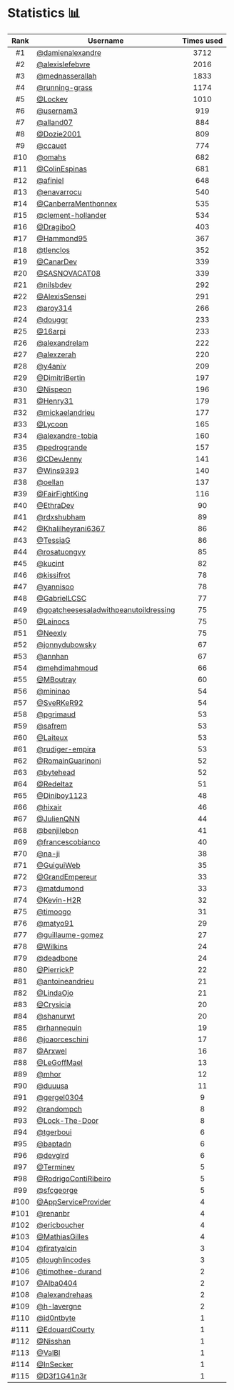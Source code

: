 # Statistics 📊

|Rank|Username|Times used|
:--------:|--------|:--------:|
|#1|[@damienalexandre](https://github.com/damienalexandre)|3712|
|#2|[@alexislefebvre](https://github.com/alexislefebvre)|2016|
|#3|[@mednasserallah](https://github.com/mednasserallah)|1833|
|#4|[@running-grass](https://github.com/running-grass)|1174|
|#5|[@Lockev](https://github.com/Lockev)|1010|
|#6|[@usernam3](https://github.com/usernam3)|919|
|#7|[@alland07](https://github.com/alland07)|884|
|#8|[@Dozie2001](https://github.com/Dozie2001)|809|
|#9|[@ccauet](https://github.com/ccauet)|774|
|#10|[@omahs](https://github.com/omahs)|682|
|#11|[@ColinEspinas](https://github.com/ColinEspinas)|681|
|#12|[@afiniel](https://github.com/afiniel)|648|
|#13|[@enavarrocu](https://github.com/enavarrocu)|540|
|#14|[@CanberraMenthonnex](https://github.com/CanberraMenthonnex)|535|
|#15|[@clement-hollander](https://github.com/clement-hollander)|534|
|#16|[@DragiboO](https://github.com/DragiboO)|403|
|#17|[@Hammond95](https://github.com/Hammond95)|367|
|#18|[@tlenclos](https://github.com/tlenclos)|352|
|#19|[@CanarDev](https://github.com/CanarDev)|339|
|#20|[@SASNOVACAT08](https://github.com/SASNOVACAT08)|339|
|#21|[@nilsbdev](https://github.com/nilsbdev)|292|
|#22|[@AlexisSensei](https://github.com/AlexisSensei)|291|
|#23|[@aroy314](https://github.com/aroy314)|266|
|#24|[@douggr](https://github.com/douggr)|233|
|#25|[@16arpi](https://github.com/16arpi)|233|
|#26|[@alexandrelam](https://github.com/alexandrelam)|222|
|#27|[@alexzerah](https://github.com/alexzerah)|220|
|#28|[@y4aniv](https://github.com/y4aniv)|209|
|#29|[@DimitriBertin](https://github.com/DimitriBertin)|197|
|#30|[@Nispeon](https://github.com/Nispeon)|196|
|#31|[@Henry31](https://github.com/Henry31)|179|
|#32|[@mickaelandrieu](https://github.com/mickaelandrieu)|177|
|#33|[@Lycoon](https://github.com/Lycoon)|165|
|#34|[@alexandre-tobia](https://github.com/alexandre-tobia)|160|
|#35|[@pedrogrande](https://github.com/pedrogrande)|157|
|#36|[@CDevJenny](https://github.com/CDevJenny)|141|
|#37|[@Wins9393](https://github.com/Wins9393)|140|
|#38|[@oellan](https://github.com/oellan)|137|
|#39|[@FairFightKing](https://github.com/FairFightKing)|116|
|#40|[@EthraDev](https://github.com/EthraDev)|90|
|#41|[@rdxshubham](https://github.com/rdxshubham)|89|
|#42|[@Khalilheyrani6367](https://github.com/Khalilheyrani6367)|86|
|#43|[@TessiaG](https://github.com/TessiaG)|86|
|#44|[@rosatuongvy](https://github.com/rosatuongvy)|85|
|#45|[@kucint](https://github.com/kucint)|82|
|#46|[@kissifrot](https://github.com/kissifrot)|78|
|#47|[@yannisoo](https://github.com/yannisoo)|78|
|#48|[@GabrielLCSC](https://github.com/GabrielLCSC)|77|
|#49|[@goatcheesesaladwithpeanutoildressing](https://github.com/goatcheesesaladwithpeanutoildressing)|75|
|#50|[@Lainocs](https://github.com/Lainocs)|75|
|#51|[@Neexly](https://github.com/Neexly)|75|
|#52|[@jonnydubowsky](https://github.com/jonnydubowsky)|67|
|#53|[@annhan](https://github.com/annhan)|67|
|#54|[@mehdimahmoud](https://github.com/mehdimahmoud)|66|
|#55|[@MBoutray](https://github.com/MBoutray)|60|
|#56|[@mininao](https://github.com/mininao)|54|
|#57|[@SveRKeR92](https://github.com/SveRKeR92)|54|
|#58|[@pgrimaud](https://github.com/pgrimaud)|53|
|#59|[@safrem](https://github.com/safrem)|53|
|#60|[@Laiteux](https://github.com/Laiteux)|53|
|#61|[@rudiger-empira](https://github.com/rudiger-empira)|53|
|#62|[@RomainGuarinoni](https://github.com/RomainGuarinoni)|52|
|#63|[@bytehead](https://github.com/bytehead)|52|
|#64|[@Redeltaz](https://github.com/Redeltaz)|51|
|#65|[@Diniboy1123](https://github.com/Diniboy1123)|48|
|#66|[@hixair](https://github.com/hixair)|46|
|#67|[@JulienQNN](https://github.com/JulienQNN)|44|
|#68|[@benjilebon](https://github.com/benjilebon)|41|
|#69|[@francescobianco](https://github.com/francescobianco)|40|
|#70|[@na-ji](https://github.com/na-ji)|38|
|#71|[@GuiguiWeb](https://github.com/GuiguiWeb)|35|
|#72|[@GrandEmpereur](https://github.com/GrandEmpereur)|33|
|#73|[@matdumond](https://github.com/matdumond)|33|
|#74|[@Kevin-H2R](https://github.com/Kevin-H2R)|32|
|#75|[@timoogo](https://github.com/timoogo)|31|
|#76|[@matyo91](https://github.com/matyo91)|29|
|#77|[@guillaume-gomez](https://github.com/guillaume-gomez)|27|
|#78|[@Wilkins](https://github.com/Wilkins)|24|
|#79|[@deadbone](https://github.com/deadbone)|24|
|#80|[@PierrickP](https://github.com/PierrickP)|22|
|#81|[@antoineandrieu](https://github.com/antoineandrieu)|21|
|#82|[@LindaOjo](https://github.com/LindaOjo)|21|
|#83|[@Crysicia](https://github.com/Crysicia)|20|
|#84|[@shanurwt](https://github.com/shanurwt)|20|
|#85|[@rhannequin](https://github.com/rhannequin)|19|
|#86|[@joaorceschini](https://github.com/joaorceschini)|17|
|#87|[@Arxwel](https://github.com/Arxwel)|16|
|#88|[@LeGoffMael](https://github.com/LeGoffMael)|13|
|#89|[@mhor](https://github.com/mhor)|12|
|#90|[@duuusa](https://github.com/duuusa)|11|
|#91|[@gergel0304](https://github.com/gergel0304)|9|
|#92|[@randompch](https://github.com/randompch)|8|
|#93|[@Lock-The-Door](https://github.com/Lock-The-Door)|8|
|#94|[@tgerboui](https://github.com/tgerboui)|6|
|#95|[@baptadn](https://github.com/baptadn)|6|
|#96|[@devglrd](https://github.com/devglrd)|6|
|#97|[@Terminev](https://github.com/Terminev)|5|
|#98|[@RodrigoContiRibeiro](https://github.com/RodrigoContiRibeiro)|5|
|#99|[@sfcgeorge](https://github.com/sfcgeorge)|5|
|#100|[@AppServiceProvider](https://github.com/AppServiceProvider)|4|
|#101|[@renanbr](https://github.com/renanbr)|4|
|#102|[@ericboucher](https://github.com/ericboucher)|4|
|#103|[@MathiasGilles](https://github.com/MathiasGilles)|4|
|#104|[@firatyalcin](https://github.com/firatyalcin)|3|
|#105|[@loughlincodes](https://github.com/loughlincodes)|3|
|#106|[@timothee-durand](https://github.com/timothee-durand)|2|
|#107|[@Alba0404](https://github.com/Alba0404)|2|
|#108|[@alexandrehaas](https://github.com/alexandrehaas)|2|
|#109|[@h-lavergne](https://github.com/h-lavergne)|2|
|#110|[@id0ntbyte](https://github.com/id0ntbyte)|1|
|#111|[@EdouardCourty](https://github.com/EdouardCourty)|1|
|#112|[@Nisshan](https://github.com/Nisshan)|1|
|#113|[@ValBl](https://github.com/ValBl)|1|
|#114|[@InSecker](https://github.com/InSecker)|1|
|#115|[@D3f1G41n3r](https://github.com/D3f1G41n3r)|1|
